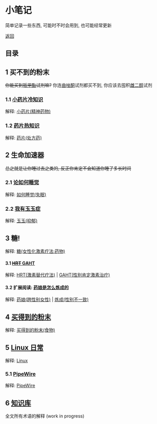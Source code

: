 # 小笔记

简单记录一些东西, 可能时不时会用到, 也可能经常更新

[返回](./)

## 目录

## 1 买不到的粉末

~~你能买到[哌甲酯](https://zh.wikipedia.org/zh-cn/%E5%93%8C%E7%94%B2%E9%85%AF)试剂嘛?~~ 你连[曲唑酮](https://zh.wikipedia.org/zh-hans/%E6%9B%B2%E5%94%91%E9%85%AE)试剂都买不到, 你应该去囤积[雌二醇](https://zh.wikipedia.org/wiki/%E9%9B%8C%E4%BA%8C%E9%86%87)试剂

### 1.1 [小药片冷知识](medicine.md)

解释: [小药片(精神药物)](https://zh.wikipedia.org/wiki/Category:%E7%B2%BE%E7%A5%9E%E8%8D%AF%E7%89%A9)

### 1.2 [药片热知识](medicine2.md)

解释: [药片(处方药)](https://zh.wikipedia.org/wiki/%E8%99%95%E6%96%B9%E8%97%A5)

## 2 生命加速器

~~总之就是让你睡过去之类的, 反正你肯定不会知道你睡了多长时间~~

### 2.1 [论如何睡觉](sleep.md)

解释: [如何睡觉(失眠)](https://zh.wikipedia.org/wiki/%E5%A4%B1%E7%9C%A0)

### 2.2 [我有玉玉症](depression.md)

解释: [玉玉(抑郁)](https://zh.wikipedia.org/wiki/%E6%8A%91%E9%AC%B1)

## 3 糖!

解释: [糖(女性化激素疗法:药物)](https://zh.wikipedia.org/wiki/%E5%A5%B3%E6%80%A7%E5%8C%96%E6%BF%80%E7%B4%A0%E7%96%97%E6%B3%95#%E8%8D%AF%E7%89%A9)

#### 3.1 [~~HRT~~ GAHT](hrt.md)

解释: [HRT(激素替代疗法)](https://zh.wikipedia.org/wiki/%E6%BF%80%E7%B4%A0%E6%9B%BF%E4%BB%A3%E7%96%97%E6%B3%95) | [GAHT(性别肯定激素治疗)](https://zh.wikipedia.org/wiki/%E6%80%A7%E5%88%AB%E8%82%AF%E5%AE%9A%E6%BF%80%E7%B4%A0%E6%B2%BB%E7%96%97)

#### 3.2 扩展阅读: [药娘是怎么炼成的](trans.md)

解释: [药娘(跨性别女性)](https://zh.wikipedia.org/wiki/%E8%B7%A8%E6%80%A7%E5%88%A5%E5%A5%B3%E6%80%A7) | [炼成(性别不一致)](https://zh.wikipedia.org/wiki/%E6%80%A7%E5%88%A5%E4%B8%8D%E4%B8%80%E8%87%B4)

## 4 [买得到的粉末](chef/README.md)

解释: [买得到的粉末(食物)](https://zh.wikipedia.org/wiki/%E9%A3%9F%E7%89%A9)

## 5 [Linux 日常](linux-daily.md)

解释: [Linux](https://zh.wikipedia.org/wiki/Linux)

### 5.1 [PipeWire](pipewire.md)

解释: [PipeWire](https://zh.wikipedia.org/wiki/PipeWire)

## 6 [知识库](wiki/README.md)

全文所有术语的解释 (work in progress)
